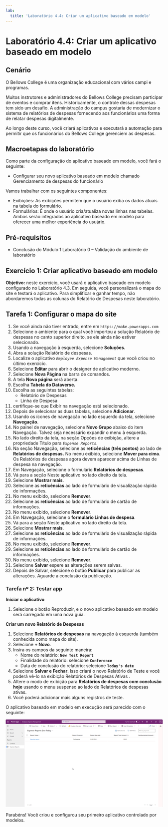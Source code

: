 ```yaml
---
lab:
  title: 'Laboratório 4.4: Criar um aplicativo baseado em modelo'
---
```


# Laboratório 4.4: Criar um aplicativo baseado em modelo

## Cenário
O Bellows College é uma organização educacional com vários campi e programas.

Muitos instrutores e administradores do Bellows College precisam participar de eventos e comprar itens. Historicamente, o controle dessas despesas tem sido um desafio.
A administração do campus gostaria de modernizar o sistema de relatórios de despesas fornecendo aos funcionários uma forma de relatar despesas digitalmente.

Ao longo deste curso, você criará aplicativos e executará a automação para permitir que os funcionários do Bellows College gerenciem as despesas.

## Macroetapas do laboratório
Como parte da configuração do aplicativo baseado em modelo, você fará o seguinte:
- Configurar seu novo aplicativo baseado em modelo chamado Gerenciamento de despesas do funcionário

Vamos trabalhar com os seguintes componentes:
- Exibições: As exibições permitem que o usuário exiba os dados atuais na tabela do formulário.
- Formulários: É onde o usuário cria/atualiza novas linhas nas tabelas.
Ambos serão integrados ao aplicativo baseado em modelo para oferecer uma melhor experiência do usuário.

## Pré-requisitos
- Conclusão do Módulo 1 Laboratório 0 – Validação do ambiente de laboratório

## Exercício 1: Criar aplicativo baseado em modelo
**Objetivo:** neste exercício, você usará o aplicativo baseado em modelo configurado no Laboratório 4.3. Em seguida, você personalizará o mapa do site e testará o aplicativo.
Para simplificar e ganhar tempo, não abordaremos todas as colunas do Relatório de Despesas neste laboratório.

## Tarefa 1: Configurar o mapa do site
1. Se você ainda não tiver entrado, entre em `https://make.powerapps.com`
2. Selecione o ambiente para o qual você importou a solução Relatório de despesas no canto superior direito, se ele ainda não estiver selecionado.
3. Usando a navegação à esquerda, selecione **Soluções.**
4. Abra a solução Relatório de despesas.
5. Localize o aplicativo *`Employee Expense Management`* que você criou no último exercício.
6. Selecione **Editar** para abrir o designer de aplicativo moderno.
7. Selecione **Nova Página** na barra de comandos.
8. A tela **Nova página** será aberta.
9. Escolha **Tabela do Dataverse.**
10. Escolha as seguintes tabelas:
    - Relatório de Despesas
    - Linha de Despesa
11. certifique-se que Exibir na navegação está selecionado.
12. Depois de selecionar as duas tabelas, selecione **Adicionar**.
13. Usando os ícones de navegação no lado esquerdo da tela, selecione **Navegação**.
14. No painel de navegação, selecione **Novo Grupo** abaixo do item Navegação. Talvez seja necessário expandir o menu à esquerda.
15. No lado direito da tela, na seção Opções de exibição, altere a propriedade Título para *`Expense Reports`*.
16. Na seção Navegação, selecione as **reticências (três pontos)** ao lado de **Relatórios de despesas.** No menu exibido, selecione **Mover para cima**. Os Relatórios de despesas agora devem aparecer acima de Linhas de despesa na navegação.
17. Em Navegação, selecione o formulário **Relatórios de despesas**.
18. Vá para a seção Neste aplicativo no lado direito da tela.
19. Selecione **Mostrar mais**.
20. Selecione as **reticências** ao lado de formulário de visualização rápida de informações.
21. No menu exibido, selecione **Remover**.
22. Selecione as **reticências** ao lado de formulário de cartão de informações.
23. No menu exibido, selecione **Remover**.
24. Em Navegação, selecione o **formulário Linhas de despesa**.
25. Vá para a seção Neste aplicativo no lado direito da tela.
26. Selecione **Mostrar mais**.
27. Selecione as **reticências** ao lado de formulário de visualização rápida de informações.
28. No menu exibido, selecione **Remover**.
29. Selecione as **reticências** ao lado de formulário de cartão de informações.
30. No menu exibido, selecione **Remover**.
31. Selecione **Salvar** espere as alterações serem salvas.
32. Depois de Salvar, selecione o botão **Publicar** para publicar as alterações. Aguarde a conclusão da publicação.

### Tarefa nº 2: Testar app
**Iniciar o aplicativo**
1. Selecione o botão Reproduzir, e o novo aplicativo baseado em modelo será carregado em uma nova guia.

**Criar um novo Relatório de Despesas**
1. Selecione **Relatórios de despesas** na navegação à esquerda (também conhecida como mapa do site).
2. Selecione **+ Novo**.
3. Insira os campos da seguinte maneira:
    - Nome do relatório: **`New Test Report`**
    - Finalidade do relatório: selecione **`Conference`**
    - Data de conclusão do relatório: selecione **`Today's date`**
4. Selecione **Salvar e Fechar**. Isso criará o novo Relatório de Teste e você poderá vê-lo na exibição Relatórios de Despesas Ativas .
5. Altere o modo de exibição para **Relatórios de despesas com conclusão hoje** usando o menu suspenso ao lado de Relatórios de despesas ativas.
6. Você poderá adicionar mais alguns registros de teste.

O aplicativo baseado em modelo em execução será parecido com o seguinte:

![Captura de tela de um aplicativo baseado em modelo.](./Media/Model_driven_apps.png)

Parabéns! Você criou e configurou seu primeiro aplicativo controlado por modelos.
